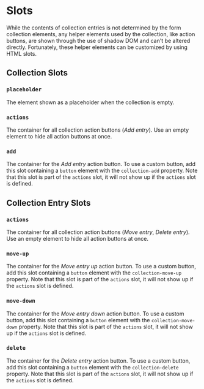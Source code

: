 # Slots

While the contents of collection entries is not determined by the form
collection elements, any helper elements used by the collection, like
action buttons, are shown through the use of shadow DOM and can't be altered
directly. Fortunately, these helper elements can be customized by using HTML
slots.

## Collection Slots

### `placeholder`

The element shown as a placeholder when the collection is empty.

### `actions`

The container for all collection action buttons (*Add entry*). Use an empty
element to hide all action buttons at once.

### `add`

The container for the *Add entry* action button. To use a custom button, add
this slot containing a `button` element with the `collection-add` property.
Note that this slot is part of the `actions` slot, it will not show up if the
`actions` slot is defined.

## Collection Entry Slots

### `actions`

The container for all collection action buttons (*Move entry*, *Delete entry*).
Use an empty element to hide all action buttons at once.

### `move-up`

The container for the *Move entry up* action button. To use a custom button,
add this slot containing a `button` element with the `collection-move-up`
property. Note that this slot is part of the `actions` slot, it will not show
up if the `actions` slot is defined.

### `move-down`

The container for the *Move entry down* action button. To use a custom button,
add this slot containing a `button` element with the `collection-move-down`
property. Note that this slot is part of the `actions` slot, it will not show
up if the `actions` slot is defined.

### `delete`

The container for the *Delete entry* action button. To use a custom button,
add this slot containing a `button` element with the `collection-delete`
property. Note that this slot is part of the `actions` slot, it will not show
up if the `actions` slot is defined.
